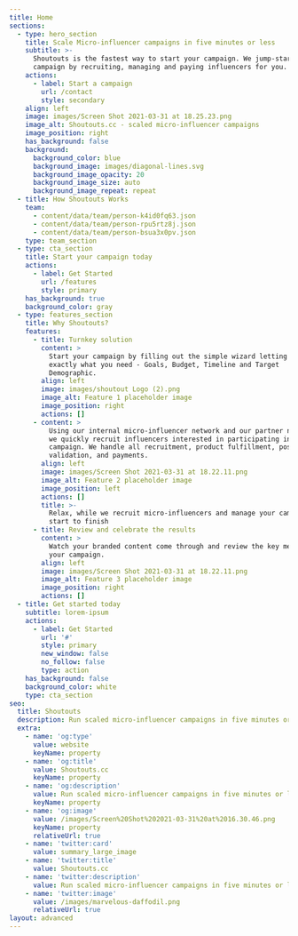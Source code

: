 ```yaml
---
title: Home
sections:
  - type: hero_section
    title: Scale Micro-influencer campaigns in five minutes or less
    subtitle: >-
      Shoutouts is the fastest way to start your campaign. We jump-start any
      campaign by recruiting, managing and paying influencers for you.
    actions:
      - label: Start a campaign
        url: /contact
        style: secondary
    align: left
    image: images/Screen Shot 2021-03-31 at 18.25.23.png
    image_alt: Shoutouts.cc - scaled micro-influencer campaigns
    image_position: right
    has_background: false
    background:
      background_color: blue
      background_image: images/diagonal-lines.svg
      background_image_opacity: 20
      background_image_size: auto
      background_image_repeat: repeat
  - title: How Shoutouts Works
    team:
      - content/data/team/person-k4id0fq63.json
      - content/data/team/person-rpu5rtz8j.json
      - content/data/team/person-bsua3x0pv.json
    type: team_section
  - type: cta_section
    title: Start your campaign today
    actions:
      - label: Get Started
        url: /features
        style: primary
    has_background: true
    background_color: gray
  - type: features_section
    title: Why Shoutouts?
    features:
      - title: Turnkey solution
        content: >
          Start your campaign by filling out the simple wizard letting us know
          exactly what you need - Goals, Budget, Timeline and Target
          Demographic.
        align: left
        image: images/shoutout Logo (2).png
        image_alt: Feature 1 placeholder image
        image_position: right
        actions: []
      - content: >
          Using our internal micro-influencer network and our partner networks,
          we quickly recruit influencers interested in participating in your
          campaign. We handle all recruitment, product fulfillment, post
          validation, and payments.
        align: left
        image: images/Screen Shot 2021-03-31 at 18.22.11.png
        image_alt: Feature 2 placeholder image
        image_position: left
        actions: []
        title: >-
          Relax, while we recruit micro-influencers and manage your campaign
          start to finish
      - title: Review and celebrate the results
        content: >
          Watch your branded content come through and review the key metrics for
          your campaign.
        align: left
        image: images/Screen Shot 2021-03-31 at 18.22.11.png
        image_alt: Feature 3 placeholder image
        image_position: right
        actions: []
  - title: Get started today
    subtitle: lorem-ipsum
    actions:
      - label: Get Started
        url: '#'
        style: primary
        new_window: false
        no_follow: false
        type: action
    has_background: false
    background_color: white
    type: cta_section
seo:
  title: Shoutouts
  description: Run scaled micro-influencer campaigns in five minutes or less
  extra:
    - name: 'og:type'
      value: website
      keyName: property
    - name: 'og:title'
      value: Shoutouts.cc
      keyName: property
    - name: 'og:description'
      value: Run scaled micro-influencer campaigns in five minutes or less
      keyName: property
    - name: 'og:image'
      value: /images/Screen%20Shot%202021-03-31%20at%2016.30.46.png
      keyName: property
      relativeUrl: true
    - name: 'twitter:card'
      value: summary_large_image
    - name: 'twitter:title'
      value: Shoutouts.cc
    - name: 'twitter:description'
      value: Run scaled micro-influencer campaigns in five minutes or less
    - name: 'twitter:image'
      value: /images/marvelous-daffodil.png
      relativeUrl: true
layout: advanced
---
```

